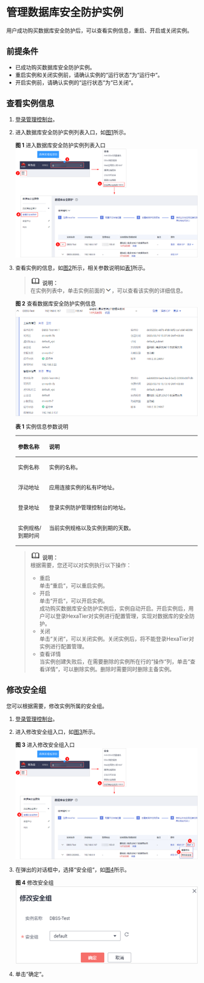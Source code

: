 # 管理数据库安全防护实例<a name="dbss_01_0137"></a>

用户成功购买数据库安全防护后，可以查看实例信息，重启、开启或关闭实例。

## 前提条件<a name="section97118228499"></a>

-   已成功购买数据库安全防护实例。
-   重启实例和关闭实例前，请确认实例的“运行状态“为“运行中“。
-   开启实例前，请确认实例的“运行状态“为“已关闭“。

## 查看实例信息<a name="section1688216416315"></a>

1.  [登录管理控制台](https://console.huaweicloud.com/?locale=zh-cn)。
2.  进入数据库安全防护实例列表入口，如[图1](#zh-cn_topic_0111166372_fig4989100164918)所示。

    **图 1**  进入数据库安全防护实例列表入口<a name="zh-cn_topic_0111166372_fig4989100164918"></a>  
    ![](figures/进入数据库安全防护实例列表入口.png "进入数据库安全防护实例列表入口")

3.  查看实例的信息，如[图2](#fig1325745611915)所示，相关参数说明如[表1](#table129988164532)所示。

    >![](public_sys-resources/icon-note.gif) **说明：**   
    >在实例列表中，单击实例前面的![](figures/icon-drop.png)，可以查看该实例的详细信息。  

    **图 2**  查看数据库安全防护实例信息<a name="fig1325745611915"></a>  
    ![](figures/查看数据库安全防护实例信息.png "查看数据库安全防护实例信息")

    **表 1**  实例信息参数说明

    <a name="table129988164532"></a>
    <table><thead align="left"><tr id="row1099815167531"><th class="cellrowborder" valign="top" width="17%" id="mcps1.2.3.1.1"><p id="p17998171695317"><a name="p17998171695317"></a><a name="p17998171695317"></a>参数名称</p>
    </th>
    <th class="cellrowborder" valign="top" width="83%" id="mcps1.2.3.1.2"><p id="p1799811160537"><a name="p1799811160537"></a><a name="p1799811160537"></a>说明</p>
    </th>
    </tr>
    </thead>
    <tbody><tr id="row2099861610536"><td class="cellrowborder" valign="top" width="17%" headers="mcps1.2.3.1.1 "><p id="p1999121614532"><a name="p1999121614532"></a><a name="p1999121614532"></a>实例名称</p>
    </td>
    <td class="cellrowborder" valign="top" width="83%" headers="mcps1.2.3.1.2 "><p id="p159992165534"><a name="p159992165534"></a><a name="p159992165534"></a>实例的名称。</p>
    </td>
    </tr>
    <tr id="row19961314185412"><td class="cellrowborder" valign="top" width="17%" headers="mcps1.2.3.1.1 "><p id="p4927225135417"><a name="p4927225135417"></a><a name="p4927225135417"></a>浮动地址</p>
    </td>
    <td class="cellrowborder" valign="top" width="83%" headers="mcps1.2.3.1.2 "><p id="p9928325195410"><a name="p9928325195410"></a><a name="p9928325195410"></a>应用连接实例的私有IP地址。</p>
    </td>
    </tr>
    <tr id="row799911695318"><td class="cellrowborder" valign="top" width="17%" headers="mcps1.2.3.1.1 "><p id="p11999111695311"><a name="p11999111695311"></a><a name="p11999111695311"></a>登录地址</p>
    </td>
    <td class="cellrowborder" valign="top" width="83%" headers="mcps1.2.3.1.2 "><p id="p7999161612539"><a name="p7999161612539"></a><a name="p7999161612539"></a>登录实例防护管理控制台的地址。</p>
    </td>
    </tr>
    <tr id="row1399941665310"><td class="cellrowborder" valign="top" width="17%" headers="mcps1.2.3.1.1 "><p id="p1499971615311"><a name="p1499971615311"></a><a name="p1499971615311"></a>实例规格/到期时间</p>
    </td>
    <td class="cellrowborder" valign="top" width="83%" headers="mcps1.2.3.1.2 "><p id="p18999416125319"><a name="p18999416125319"></a><a name="p18999416125319"></a>当前实例规格以及实例到期的天数。</p>
    </td>
    </tr>
    </tbody>
    </table>

    >![](public_sys-resources/icon-note.gif) **说明：**   
    >根据需要，您还可以对实例执行以下操作：  
    >-   重启  
    >    单击“重启“，可以重启实例。  
    >-   开启  
    >    单击“开启“，可以开启实例。  
    >    成功购买数据库安全防护实例后，实例自动开启。开启实例后，用户可以登录HexaTier对实例进行配置管理，实现对数据库的安全防护。  
    >-   关闭  
    >    单击“关闭“，可以关闭实例。关闭实例后，将不能登录HexaTier对实例进行配置管理。  
    >-   查看详情  
    >    当实例创建失败后，在需要删除的实例所在行的“操作“列，单击“查看详情“，可以删除实例。删除时需要同时删除主备实例。  


## 修改安全组<a name="section423055124619"></a>

您可以根据需要，修改实例所属的安全组。

1.  [登录管理控制台](https://console.huaweicloud.com/?locale=zh-cn)。
2.  进入修改安全组入口，如[图3](#fig176115854613)所示。

    **图 3**  进入修改安全组入口<a name="fig176115854613"></a>  
    ![](figures/进入修改安全组入口.png "进入修改安全组入口")

3.  在弹出的对话框中，选择“安全组“，如[图4](#fig205589411505)所示。

    **图 4**  修改安全组<a name="fig205589411505"></a>  
    ![](figures/修改安全组.png "修改安全组")

4.  单击“确定“。

